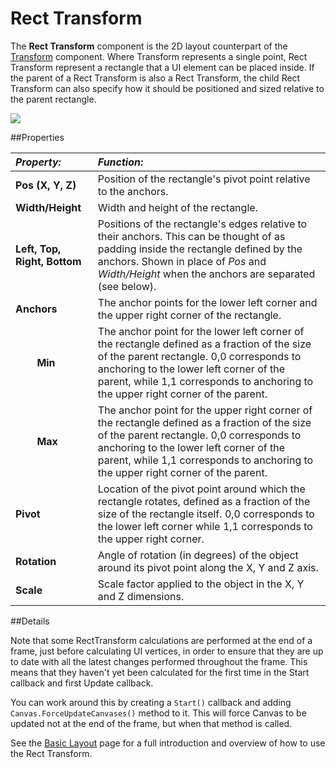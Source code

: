 # Rect Transform

The __Rect Transform__ component is the 2D layout counterpart of the [Transform](class-Transform) component. Where Transform represents a single point, Rect Transform represent a rectangle that a UI element can be placed inside. If the parent of a Rect Transform is also a Rect Transform, the child Rect Transform can also specify how it should be positioned and sized relative to the parent rectangle.

![](../uploads/Main/UI_RectTransform.png)

##Properties

|**_Property:_** |**_Function:_** |
|:---|:---|
|__Pos (X, Y, Z)__ | Position of the rectangle's pivot point relative to the anchors. |
|__Width/Height__ | Width and height of the rectangle. |
|__Left, Top, Right, Bottom__ | Positions of the rectangle's edges relative to their anchors. This can be thought of as padding inside the rectangle defined by the anchors. Shown in place of _Pos_ and _Width/Height_ when the anchors are separated (see below). |
|__Anchors__ | The anchor points for the lower left corner and the upper right corner of the rectangle. |
|&#160;&#160;&#160;&#160;&#160;&#160;&#160;&#160;__Min__ | The anchor point for the lower left corner of the rectangle defined as a fraction of the size of the parent rectangle. 0,0 corresponds to anchoring to the lower left corner of the parent, while 1,1 corresponds to anchoring to the upper right corner of the parent. |
|&#160;&#160;&#160;&#160;&#160;&#160;&#160;&#160;__Max__ | The anchor point for the upper right corner of the rectangle defined as a fraction of the size of the parent rectangle. 0,0 corresponds to anchoring to the lower left corner of the parent, while 1,1 corresponds to anchoring to the upper right corner of the parent. |
|__Pivot__ |Location of the pivot point around which the rectangle rotates, defined as a fraction of the size of the rectangle itself. 0,0 corresponds to the lower left corner while 1,1 corresponds to the upper right corner. |
|__Rotation__ |Angle of rotation (in degrees) of the object around its pivot point along the X, Y and Z axis. |
|__Scale__ |Scale factor applied to the object in the X, Y and Z dimensions. |


##Details

Note that some RectTransform calculations are performed at the end of a frame, just before calculating UI vertices, in order to ensure that they are up to date with all the latest changes performed throughout the frame. This means that they haven't yet been calculated for the first time in the Start callback and first Update callback.

You can work around this by creating a `Start()` callback and adding `Canvas.ForceUpdateCanvases()` method to it. This will force Canvas to be updated not at the end of the frame, but when that method is called.


See the [Basic Layout](UIBasicLayout) page for a full introduction and overview of how to use the Rect Transform.

